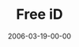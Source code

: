 ---
layout: message
category: message
series: "iD"
title: "Free iD"
date: 2006-03-19-00-00
message_id: 77
audio: "http://s3.amazonaws.com/crossroads-media/messages/audio/iD_03_Free_ID_03-19-06.mp3"
audio-duration: "58:19"
explicit: false
---